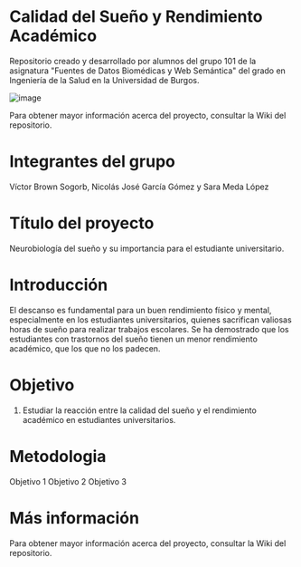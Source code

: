 # Calidad del Sueño y Rendimiento Académico
 Repositorio creado y desarrollado por alumnos del grupo 101 de la asignatura "Fuentes de Datos Biomédicas y Web Semántica" del grado en Ingeniería de la Salud en la Universidad de Burgos.
 
 ![image](https://github.com/user-attachments/assets/380c9519-7efd-40d2-ae66-09e4963bc0e6)
 
 Para obtener mayor información acerca del proyecto, consultar la Wiki del repositorio.
 
 # Integrantes del grupo
 Víctor Brown Sogorb, Nicolás José García Gómez y Sara Meda López
 
# Título del proyecto
Neurobiología del sueño y su importancia para el estudiante universitario.

# Introducción
El descanso es fundamental para un buen rendimiento físico y mental, especialmente en los estudiantes universitarios, quienes sacrifican valiosas horas de sueño para realizar trabajos escolares. Se ha demostrado que los estudiantes con trastornos del sueño tienen un menor rendimiento académico, que los que no los padecen.

# Objetivo
1. Estudiar la reacción entre la calidad del sueño y el rendimiento académico en estudiantes universitarios. 
   
# Metodologia
Objetivo 1
Objetivo 2
Objetivo 3

# Más información
Para obtener mayor información acerca del proyecto, consultar la Wiki del repositorio.
